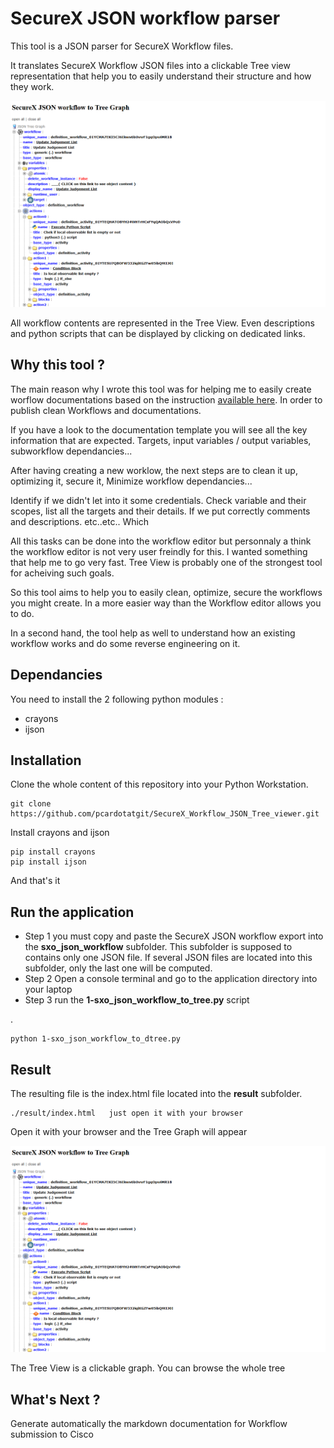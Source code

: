 # SecureX JSON workflow parser

This tool is a JSON parser for SecureX Workflow files.

It translates SecureX Workflow JSON files into a clickable Tree view representation that help you to easily understand their structure and how they work.

![](./images/img1.png)

All workflow contents are represented in the Tree View. Even descriptions and python scripts that can be displayed by clicking on dedicated links. 

## Why this tool ?

The main reason why I wrote this tool was for helping me to easily create worflow documentations based on the instruction [available here](https://ciscosecurity.github.io/sxo-05-security-workflows/content-quality/documentation-template). In order to publish clean Workflows and documentations.

If you have a look to the documentation template you will see all the key information that are expected. Targets, input variables / output variables, subworkflow dependancies...

After having creating a new worklow, the next steps are to clean it up, optimizing it, secure it, Minimize workflow dependancies... 

Identify if we didn't let into it some credentials. Check variable and their scopes, list all the targets and their details. If we put correctly comments and descriptions. etc..etc.. Which 

All this tasks can be done into the workflow editor but personnaly a think the workflow editor is not very user freindly for this. I wanted something that help me to go very fast. Tree View is probably one of the strongest tool for acheiving such goals.

So this tool aims to help you to easily clean, optimize, secure the workflows you might create. In a more easier way than the Workflow editor allows you to do.

In a second hand, the tool help as well to understand how an existing workflow works and do some reverse engineering on it.


## Dependancies

You need to install the 2 following python modules :

- crayons
- ijson

## Installation

Clone the whole content of this repository into your Python Workstation.

    git clone https://github.com/pcardotatgit/SecureX_Workflow_JSON_Tree_viewer.git

Install crayons and ijson 

    pip install crayons
    pip install ijson

And that's it

## Run the application


- Step 1 you must copy and paste the SecureX JSON workflow export into the  **sxo_json_workflow** subfolder. This subfolder is supposed to contains only one JSON file. If several JSON files are located into this subfolder, only the last one will be computed.
- Step 2 Open a console terminal and go to the application directory into your laptop
- Step 3 run the **1-sxo_json_workflow_to_tree.py** script

.

    python 1-sxo_json_workflow_to_dtree.py

## Result

The resulting file is the index.html file located into the **result** subfolder.

    ./result/index.html   just open it with your browser

Open it with your browser and the Tree Graph will appear 

![](./images/img1.png)

The Tree View is a clickable graph. You can browse the whole tree

## What's Next ?

Generate automatically the markdown documentation for Workflow submission to Cisco